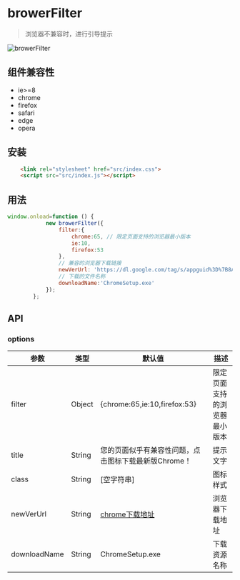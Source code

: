 # browerFilter
> 浏览器不兼容时，进行引导提示

![browerFilter](http://7u.isaacxu.com/brower.PNG)
## 组件兼容性
* ie>=8
* chrome
* firefox
* safari
* edge
* opera
## 安装
```html
    <link rel="stylesheet" href="src/index.css">
    <script src="src/index.js"></script>
```
## 用法
```javascript
window.onload=function () {
            new browerFilter({
                filter:{
                    chrome:65, // 限定页面支持的浏览器最小版本
                    ie:10,
                    firefox:53
                },
                // 兼容的浏览器下载链接
                newVerUrl: 'https://dl.google.com/tag/s/appguid%3D%7B8A69D345-D564-463C-AFF1-A69D9E530F96%7D%26iid%3D%7B8E74F7DE-458E-65DD-EC25-16AB30074375%7D%26lang%3Dzh-CN%26browser%3D4%26usagestats%3D1%26appname%3DGoogle%2520Chrome%26needsadmin%3Dprefers%26ap%3Dx64-stable-statsdef_1%26installdataindex%3Dempty/update2/installers/ChromeSetup.exe',
                // 下载的文件名称
                downloadName:'ChromeSetup.exe'
            });
        };
```
## API
### options
|  参数   | 类型  |  默认值  |  描述  |
|  ----  | ----  | ----  | ----  |
| filter  | Object | {chrome:65,ie:10,firefox:53} |限定页面支持的浏览器最小版本|
| title  | String | 您的页面似乎有兼容性问题，点击图标下载最新版Chrome！ |提示文字|
| class  | String | [空字符串] |图标样式|
| newVerUrl  | String | [chrome下载地址](https://dl.google.com/tag/s/appguid%3D%7B8A69D345-D564-463C-AFF1-A69D9E530F96%7D%26iid%3D%7B8E74F7DE-458E-65DD-EC25-16AB30074375%7D%26lang%3Dzh-CN%26browser%3D4%26usagestats%3D1%26appname%3DGoogle%2520Chrome%26needsadmin%3Dprefers%26ap%3Dx64-stable-statsdef_1%26installdataindex%3Dempty/update2/installers/ChromeSetup.exe) |浏览器下载地址|
| downloadName  | String | ChromeSetup.exe |下载资源名称|